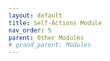 ```yaml
---
layout: default
title: Self-Actions Module
nav_order: 5
parent: Other Modules
# grand_parent: Modules
---
```

